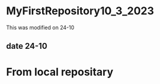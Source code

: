 # MyFirstRepository10_3_2023
<p>This was modified on 24-10</p>
<h2>date 24-10</h2>
<h1>From local repositary</h1>
